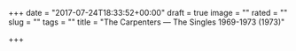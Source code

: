 +++
date = "2017-07-24T18:33:52+00:00"
draft = true
image = ""
rated = ""
slug = ""
tags = ""
title = "The Carpenters — The Singles 1969-1973 (1973)"

+++
